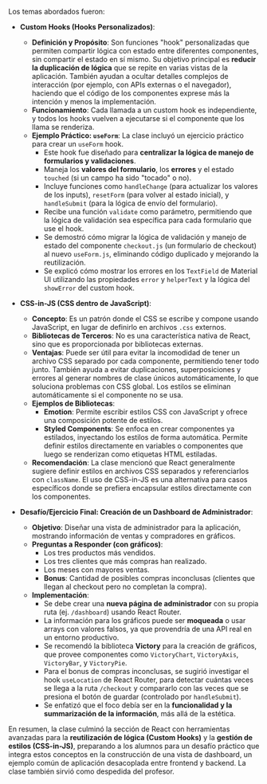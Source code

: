 
Los temas abordados fueron:

*   **Custom Hooks (Hooks Personalizados)**:
    *   **Definición y Propósito**: Son funciones "hook" personalizadas que permiten compartir lógica con estado entre diferentes componentes, sin compartir el estado en sí mismo. Su objetivo principal es **reducir la duplicación de lógica** que se repite en varias vistas de la aplicación. También ayudan a ocultar detalles complejos de interacción (por ejemplo, con APIs externas o el navegador), haciendo que el código de los componentes exprese más la intención y menos la implementación.
    *   **Funcionamiento**: Cada llamada a un custom hook es independiente, y todos los hooks vuelven a ejecutarse si el componente que los llama se renderiza.
    *   **Ejemplo Práctico: `useForm`**: La clase incluyó un ejercicio práctico para crear un `useForm` hook.
        *   Este hook fue diseñado para **centralizar la lógica de manejo de formularios y validaciones**.
        *   Maneja los **valores del formulario**, los **errores** y el estado `touched` (si un campo ha sido "tocado" o no).
        *   Incluye funciones como `handleChange` (para actualizar los valores de los inputs), `resetForm` (para volver al estado inicial), y `handleSubmit` (para la lógica de envío del formulario).
        *   Recibe una función `validate` como parámetro, permitiendo que la lógica de validación sea específica para cada formulario que use el hook.
        *   Se demostró cómo migrar la lógica de validación y manejo de estado del componente `checkout.js` (un formulario de checkout) al nuevo `useForm.js`, eliminando código duplicado y mejorando la reutilización.
        *   Se explicó cómo mostrar los errores en los `TextField` de Material UI utilizando las propiedades `error` y `helperText` y la lógica del `showError` del custom hook.

*   **CSS-in-JS (CSS dentro de JavaScript)**:
    *   **Concepto**: Es un patrón donde el CSS se escribe y compone usando JavaScript, en lugar de definirlo en archivos `.css` externos.
    *   **Bibliotecas de Terceros**: No es una característica nativa de React, sino que es proporcionada por bibliotecas externas.
    *   **Ventajas**: Puede ser útil para evitar la incomodidad de tener un archivo CSS separado por cada componente, permitiendo tener todo junto. También ayuda a evitar duplicaciones, superposiciones y errores al generar nombres de clase únicos automáticamente, lo que soluciona problemas con CSS global. Los estilos se eliminan automáticamente si el componente no se usa.
    *   **Ejemplos de Bibliotecas**:
        *   **Emotion**: Permite escribir estilos CSS con JavaScript y ofrece una composición potente de estilos.
        *   **Styled Components**: Se enfoca en crear componentes ya estilados, inyectando los estilos de forma automática. Permite definir estilos directamente en variables o componentes que luego se renderizan como etiquetas HTML estiladas.
    *   **Recomendación**: La clase mencionó que React generalmente sugiere definir estilos en archivos CSS separados y referenciarlos con `className`. El uso de CSS-in-JS es una alternativa para casos específicos donde se prefiera encapsular estilos directamente con los componentes.

*   **Desafío/Ejercicio Final: Creación de un Dashboard de Administrador**:
    *   **Objetivo**: Diseñar una vista de administrador para la aplicación, mostrando información de ventas y compradores en gráficos.
    *   **Preguntas a Responder (con gráficos)**:
        *   Los tres productos más vendidos.
        *   Los tres clientes que más compras han realizado.
        *   Los meses con mayores ventas.
        *   **Bonus**: Cantidad de posibles compras inconclusas (clientes que llegan al checkout pero no completan la compra).
    *   **Implementación**:
        *   Se debe crear una **nueva página de administrador** con su propia ruta (ej. `/dashboard`) usando React Router.
        *   La información para los gráficos puede ser **moqueada** o usar arrays con valores falsos, ya que provendría de una API real en un entorno productivo.
        *   Se recomendó la biblioteca **Victory** para la creación de gráficos, que provee componentes como `VictoryChart`, `VictoryAxis`, `VictoryBar`, y `VictoryPie`.
        *   Para el bonus de compras inconclusas, se sugirió investigar el hook `useLocation` de React Router, para detectar cuántas veces se llega a la ruta `/checkout` y compararlo con las veces que se presiona el botón de guardar (controlado por `handleSubmit`).
        *   Se enfatizó que el foco debía ser en la **funcionalidad y la summarización de la información**, más allá de la estética.

En resumen, la clase culminó la sección de React con herramientas avanzadas para la **reutilización de lógica (Custom Hooks)** y la **gestión de estilos (CSS-in-JS)**, preparando a los alumnos para un desafío práctico que integra estos conceptos en la construcción de una vista de dashboard, un ejemplo común de aplicación desacoplada entre frontend y backend. La clase también sirvió como despedida del profesor.